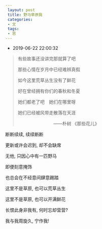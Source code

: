 ```yaml
---
 layout: post
 title: 野马草原我
 categories:
 - 文
 tags:
 - 思
---
```


- 2019-06-22 22:00:32

>有些故事还没讲完那就算了吧
>
>那些心情在岁月中已经难辨真假
>
>如今这里荒草丛生没有了鲜花
>
>好在曾经拥有你们的春秋和冬夏
>
>她们都老了吧　她们在哪里呀
>
>她们已经被风带走散落在天涯
>
>　　　　　　　　——朴树 《那些花儿》

断断续续, 续续断断

更新或许会迟到, 却不会缺席

无他, 只因心中有一匹野马

即便刻意掩饰

也总会在不经意间肆意踢踏

这里不是草原, 也可以荒草丛生

这里不是草原, 也可以开满鲜花

长恨此身非我有, 何时忘却营营?

我与我周旋久, 宁作我!

